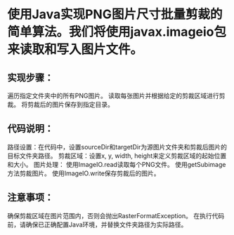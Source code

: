 # 使用Java实现PNG图片尺寸批量剪裁的简单算法。我们将使用javax.imageio包来读取和写入图片文件。

## 实现步骤：
遍历指定文件夹中的所有PNG图片。
读取每张图片并根据给定的剪裁区域进行剪裁。
将剪裁后的图片保存到指定目录。

## 代码说明：
路径设置：在代码中，设置sourceDir和targetDir为源图片文件夹和剪裁后图片的目标文件夹路径。
剪裁区域：设置x, y, width, height来定义剪裁区域的起始位置和大小。
图片处理：
使用ImageIO.read读取每个PNG文件。
使用getSubimage方法剪裁图片。
使用ImageIO.write保存剪裁后的图片。
## 注意事项：
确保剪裁区域在图片范围内，否则会抛出RasterFormatException。
在执行代码前，请确保已正确配置Java环境，并替换文件夹路径为实际路径。